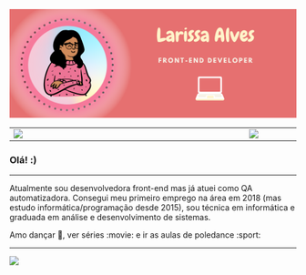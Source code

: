![capa github](https://github.com/larissa144/larissa144/blob/main/capa.png)

<center>
<table>
    <tr>
        <td><img width="400px" align="left" src="https://github-readme-stats.vercel.app/api/top-langs/?username=larissa144&hide=html&layout=compact&theme=buefy" /></td>
        <td><img width="495px" align="left" src="https://github-readme-stats.vercel.app/api?username=larissa144&theme=buefy"/></td>
    </tr>   
</table>
</center>

### Olá! :)

---

Atualmente sou desenvolvedora front-end mas já atuei como QA automatizadora. Consegui meu primeiro emprego na área em 2018 (mas estudo informática/programação desde 2015), sou técnica em informática e graduada em análise e desenvolvimento de sistemas.  

Amo dançar :dancer:, ver séries :movie: e ir as aulas de poledance :sport:

---


![](https://komarev.com/ghpvc/?username=larissa144&color=blue&style=flat)

